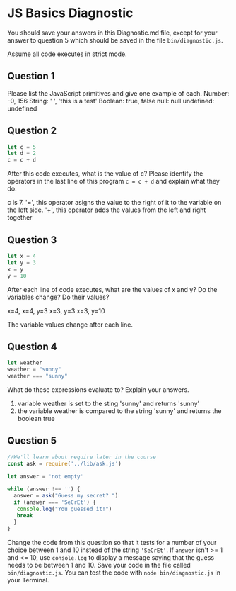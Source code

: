 # JS Basics Diagnostic

You should save your answers in this Diagnostic.md file, except for your answer to
question 5 which should be saved in the file `bin/diagnostic.js`.

Assume all code executes in strict mode.

## Question 1

Please list the JavaScript primitives and give one example of each.
Number:	-0, 156
String: ' ', 'this is a test'
Boolean: true, false
null: null
undefined: undefined

## Question 2

```js
let c = 5
let d = 2
c = c + d

```

After this code executes, what is the value of c?  Please identify the operators in the last line of this program `c = c + d` and explain what they do.

c is 7.
'=', this operator asigns the value to the right of it to the variable on the left side.
'+', this operator adds the values from the left and right together

## Question 3

```js
let x = 4
let y = 3
x = y
y = 10
```

After each line of code executes, what are the values of x and y?  Do the variables change?  Do their values?

x=4,
x=4, y=3
x=3, y=3
x=3, y=10

The variable values change after each line.


## Question 4

```js
let weather
weather = "sunny"
weather === "sunny"
```

What do these expressions evaluate to?  Explain your answers.

1. variable weather is set to the sting 'sunny' and returns 'sunny'
2. the variable weather is compared to the string 'sunny' and returns the boolean true


## Question 5

```js
//We'll learn about require later in the course
const ask = require('../lib/ask.js')

let answer = 'not empty'

while (answer !== '') {
  answer = ask("Guess my secret? ")
  if (answer === 'SeCrEt') {
   console.log("You guessed it!")
   break
  }
}
```

Change the code from this question so that it tests for a number of your choice
between 1 and 10 instead of the string `'SeCrEt'`.  If `answer` isn't >= 1 and
<= 10, use `console.log` to display a message saying that the guess needs to
be between 1 and 10.  Save your code in the file called `bin/diagnostic.js`.
You can test the code with `node bin/diagnostic.js` in your Terminal.
